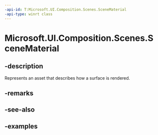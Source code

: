 ```yaml
---
-api-id: T:Microsoft.UI.Composition.Scenes.SceneMaterial
-api-type: winrt class
---
```


<!-- Class syntax.
public class SceneMaterial : SceneObject, SceneObject
-->

# Microsoft.UI.Composition.Scenes.SceneMaterial

## -description

Represents an asset that describes how a surface is rendered.

## -remarks

## -see-also

## -examples

